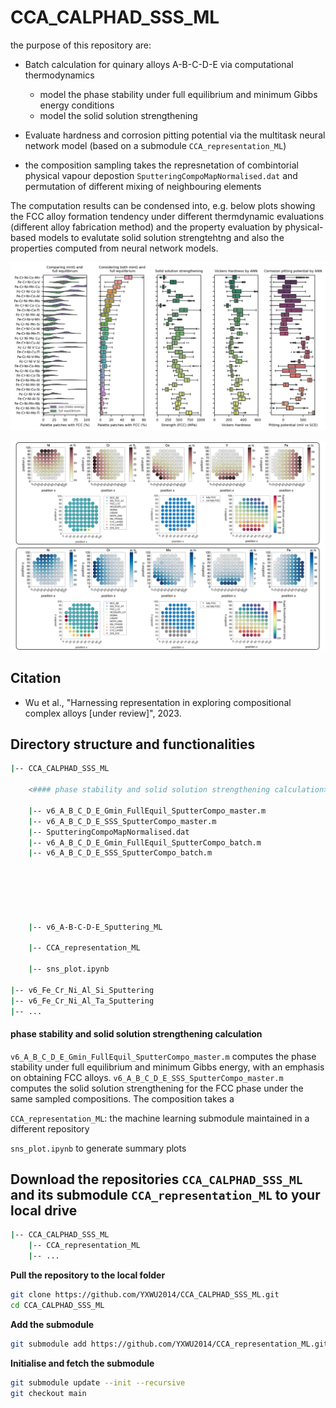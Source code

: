 # CCA_CALPHAD_SSS_ML

the purpose of this repository are:

- Batch calculation for quinary alloys A-B-C-D-E via computational thermodynamics

  - model the phase stability under full equilibrium and minimum Gibbs energy conditions
  - model the solid solution strengthening

- Evaluate hardness and corrosion pitting potential via the multitask neural network model (based on a submodule `CCA_representation_ML`)

- the composition sampling takes the represnetation of combintorial physical vapour depostion `SputteringCompoMapNormalised.dat` and permutation of different mixing of neighbouring elements

The computation results can be condensed into, e.g. below plots showing the FCC alloy formation tendency under different thermdynamic evaluations (different alloy fabrication method) and the property evaluation by physical-based models to evalutate solid solution strengtehtng and also the properties computed from neural network models.

![sns_plot_30](./sns_plot_30.png)

![plot_phase stability](<v6_A-B-C-D-E_Sputtering_ML/v6_A-B-C-D-E_Sputtering_ML_Exp/plot_phase stability.png>)

## Citation

- Wu et al., "Harnessing representation in exploring compositional complex alloys [under review]", 2023.

## Directory structure and functionalities

```bash
|-- CCA_CALPHAD_SSS_ML

    <#### phase stability and solid solution strengthening calculation>

    |-- v6_A_B_C_D_E_Gmin_FullEquil_SputterCompo_master.m
    |-- v6_A_B_C_D_E_SSS_SputterCompo_master.m
    |-- SputteringCompoMapNormalised.dat
    |-- v6_A_B_C_D_E_Gmin_FullEquil_SputterCompo_batch.m
    |-- v6_A_B_C_D_E_SSS_SputterCompo_batch.m






    |-- v6_A-B-C-D-E_Sputtering_ML

    |-- CCA_representation_ML

    |-- sns_plot.ipynb

|-- v6_Fe_Cr_Ni_Al_Si_Sputtering
|-- v6_Fe_Cr_Ni_Al_Ta_Sputtering
|-- ...

```

#### phase stability and solid solution strengthening calculation

`v6_A_B_C_D_E_Gmin_FullEquil_SputterCompo_master.m` computes the phase stability under full equilibrium and minimum Gibbs energy, with an emphasis on obtaining FCC alloys. `v6_A_B_C_D_E_SSS_SputterCompo_master.m` computes the solid solution strengthening for the FCC phase under the same sampled compositions. The composition takes a

`CCA_representation_ML`: the machine learning submodule maintained in a different repository

`sns_plot.ipynb` to generate summary plots

## Download the repositories `CCA_CALPHAD_SSS_ML` and its submodule `CCA_representation_ML` to your local drive

```bash
|-- CCA_CALPHAD_SSS_ML
    |-- CCA_representation_ML
    |-- ...
```

**Pull the repository to the local folder**

```bash
git clone https://github.com/YXWU2014/CCA_CALPHAD_SSS_ML.git
cd CCA_CALPHAD_SSS_ML
```

**Add the submodule**

```bash
git submodule add https://github.com/YXWU2014/CCA_representation_ML.git
```

**Initialise and fetch the submodule**

```bash 
git submodule update --init --recursive
git checkout main
```

<!-- **Commit and push local changes to GitHub**

```bash
cd CCA_CALPHAD_SSS_ML

```

```bash
cd CCA_representation_ML
git add -A
git commit -m "update"
git push origin main

cd ..
git add  -A
git commit -m "Updated submodule"
git push origin main
```

**Pull the latest repository to the local folder (point to `main` branch)**

```bash
cd CCA_CALPHAD_SSS_ML
```

```bash
git pull origin main

cd CCA_representation_ML
git checkout main
git pull origin main
cd ..
``` -->

```
